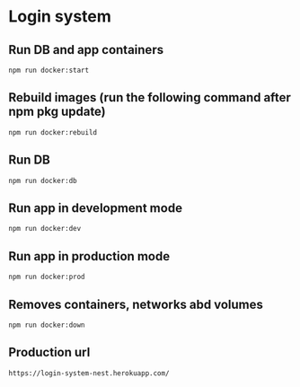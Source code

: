 # Login system

## Run DB and app containers 

`npm run docker:start`

## Rebuild images (run the following command after npm pkg update)

`npm run docker:rebuild`

## Run DB 

`npm run docker:db`
## Run app in development mode

`npm run docker:dev` 
## Run app in production mode

`npm run docker:prod` 
## Removes containers, networks abd volumes 

`npm run docker:down` 
## Production url

`https://login-system-nest.herokuapp.com/` 
